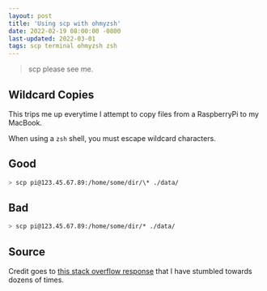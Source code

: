 ```yaml
---
layout: post
title: 'Using scp with ohmyzsh'
date: 2022-02-19 08:00:00 -0800
last-updated: 2022-03-01
tags: scp terminal ohmyzsh zsh
---
```


> scp please see me.

## Wildcard Copies

This trips me up everytime I attempt to copy files from a RaspberryPi to my MacBook.

When using a `zsh` shell, you must escape wildcard characters.

## Good

```bash
> scp pi@123.45.67.89:/home/some/dir/\* ./data/
```

## Bad

```bash
> scp pi@123.45.67.89:/home/some/dir/* ./data/
```

## Source

Credit goes to [this stack overflow response][stack-overflow-post] that I have stumbled towards
dozens of times.

[stack-overflow-post]: https://superuser.com/questions/420525/scp-with-zsh-no-matches-found
